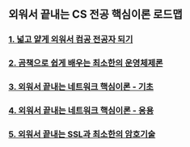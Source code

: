 ## 외워서 끝내는 CS 전공 핵심이론 로드맵

### <a href="1_cs/README.md">1. 넓고 얕게 외워서 컴공 전공자 되기</a>

### <a href="2_os/README.md">2. 곰책으로 쉽게 배우는 최소한의 운영체제론</a>

### <a href="3_network_beginners/README.md">3. 외워서 끝내는 네트워크 핵심이론 - 기초</a>

### <a href="4_network_engineers/README.md">4. 외워서 끝내는 네트워크 핵심이론 - 응용</a>

### <a href="5_security/README.md">5. 외워서 끝내는 SSL과 최소한의 암호기술</a>
